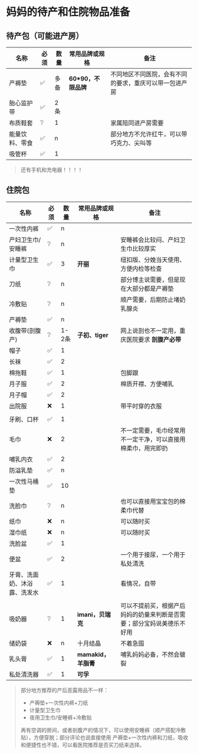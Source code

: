 <script setup>
import ScrollView from '../components/ScrollView.vue'
</script>

# 妈妈的待产和住院物品准备

<ScrollView>  

## 待产包（可能进产房）

| **名称**       | **必须** | **数量** | **常用品牌或规格**  | **备注**                                               |
| -------------- | -------- | -------- | ------------------- | ------------------------------------------------------ |
| 产褥垫         | ✅        | 多备     | **60*90，不限品牌** | 不同地区不同医院，会有不同的要求，重庆可以带一包进产房 |
| 胎心监护带     | ✅        | 2条      |                     |                                                        |
| 布质鞋套       | ❔        | 1        |                     | 家属陪同进产房需要                                     |
| 能量饮料、零食 | ✅        | n        |                     | 部分地方不允许红牛，可以带巧克力、尖叫等               |
| 吸管杯         | ✅        | 1        |                     |                                                        |

> 还有手机和充电器！！！！

## 住院包

| **名称**        | **必须** | **数量** | **常用品牌或规格** | **备注**               |
| ------------------- | ---- | ---------------------- | ---------------------- | ---------------------- |
| 一次性内裤        | ✅    | n  |   |                                                 |
| 产妇卫生巾/安睡裤 | ❔   | n |  | 安睡裤会比较闷、产妇卫生巾比较厚实 |
| 计量型卫生巾      | ✅  | 3 | **开丽** | 纽扣版、分娩当天使用、方便内检等检查 |
| 刀纸 | ❔ | n | | 部分博主说需要，但是现在大部分都是产褥垫 |
| 冷敷贴 | ❔ | n |  | 顺产需要，后期防止堵奶乳腺炎 |
| 产褥垫          | ✅    | n        |   |  |
| 收腹带(剖腹产) | ❔        | 1-2条    | **子初、tiger**     | 网上说剖也不一定用，重庆医院要求 **剖腹产必带**        |
| 帽子             | ✅    | 1 |  |                        |
| 长袜              | ✅    | 2 |  |                        |
| 棉拖鞋            | ✅    | 1 |  | 包脚跟                 |
| 月子服 | ✅ | 2 |  | 棉质开襟、方便哺乳 |
| 月子帽 | ✅ | 2 |  |  |
| 出院服           | ❌    | 1 |  | 带平时穿的衣服         |
|  |  |  |  |  |
| 牙刷、口杯        | ✅    | 1 |  |                        |
| 毛巾              | ❌   | 2 |  | 不一定需要，毛巾经常用不一定干净，可以直接用棉柔巾，用完即扔 |
| 哺乳内衣          | ✅    | 2 |  |                        |
| 防溢乳垫          | ✅    | n |     |                        |
| 一次性马桶垫      | ✅    | 10 |  |                        |
| 洗脸巾 | ❔ | n |  | 也可以直接用宝宝包的棉柔巾代替 |
| 纸巾              | ❌    | n |     | 可以随时买             |
| 湿巾纸            | ❌   | n |     | 可以随时买 |
| 洗脸盆           | ✅    | 1 |  |                        |
| 便盆 | ✅ | 2 |  | 一个用于接尿，一个用于私处清洗 |
| 牙膏、洗面奶、沐浴露、洗发水 | ✅ | 1 |  | 看情况，自带 |
|  |  |  |  | |
| 吸奶器            | ❔   | 1 | **imani，贝瑞克** | 可以不提前买，根据产后妈妈的奶量来判断是否需要；部分宝妈说美德乐不好用 |
| 储奶袋            | ❌    | n | 十月结晶 | 不着急囤 |
| 乳头膏            | ✅   | 1 | **mamakid，羊脂膏** | 哺乳妈妈必备，不然会皲裂 |
| 私处清洗器       | ✅    | 1 | **可孚** |                                                              |

> 部分地方推荐的产后恶露用品不一样：
>
> - 产褥垫+一次性内裤+刀纸
> - 计量型卫生巾
> - 夜用卫生巾/安睡裤+冷敷贴
>
> 再有空调的房间，或者剖腹产的情况下，可以使用安睡裤（顺产搭配冷敷贴），方便穿脱；部分评论也说直接使用 产褥垫+一次性内裤和刀纸，吸收和便捷性也不错，可以看医院推荐是否买刀纸来选择。



</ScrollView>
